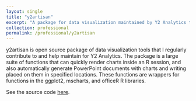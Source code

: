 ```yaml
---
layout: single
title: "y2artisan"
excerpt: "A package for data visualization maintained by Y2 Analytics that I contribute to"
collection: professional
permalink: /professional/y2artisan
---
```


y2artisan is open source package of data visualization tools that I regularly contribute to and help maintain for Y2 Analytics. The package is a large suite of functions that can quickly render charts inside an R session, and also automatically generate PowerPoint documents with charts and writing placed on them in specified locations. These functions are wrappers for functions in the ggplot2, mscharts, and officeR R libraries.

See the source code [here](https://github.com/y2analytics/y2artisan).

